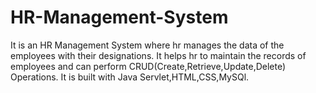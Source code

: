 # HR-Management-System

It is an HR Management System where hr manages the data of the employees with their designations. It helps hr to maintain the records of employees and can perform CRUD(Create,Retrieve,Update,Delete) Operations.
It is built with Java Servlet,HTML,CSS,MySQl.
